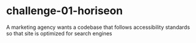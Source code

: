 # challenge-01-horiseon
 A marketing agency wants a codebase that follows accessibility standards so that site is optimized for search engines
